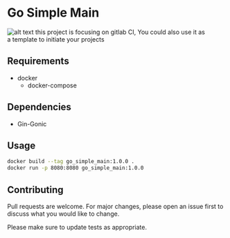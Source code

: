 # Go Simple Main
![alt text](https://miro.medium.com/v2/resize:fit:1400/format:webp/1*HtCjHzGwf6iWNqXu5Cndsg.png)
this project is focusing on gitlab CI, You could also use it as <br > a template to initiate your projects

## Requirements
* docker
    * docker-compose

## Dependencies
* Gin-Gonic

## Usage

```bash
docker build --tag go_simple_main:1.0.0 .
docker run -p 8080:8080 go_simple_main:1.0.0
```

## Contributing

Pull requests are welcome. For major changes, please open an issue first
to discuss what you would like to change.

Please make sure to update tests as appropriate.